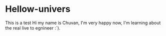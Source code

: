 # Hellow-univers
This is a test
Hi my name is Chuvan, I'm very happy now, I'm learning about the real live to egnineer :´).
